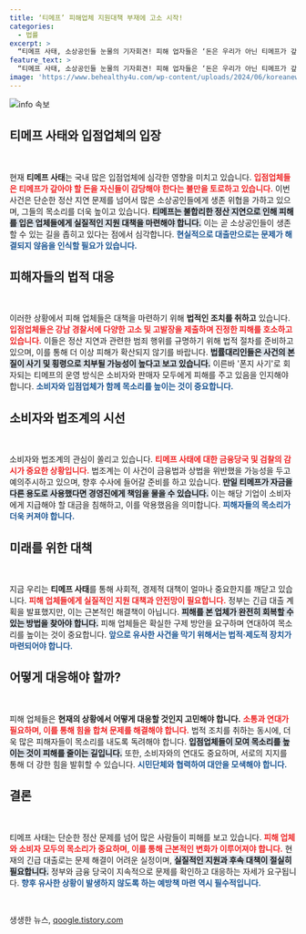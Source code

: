 ```yaml
---
title: ‘티메프’ 피해업체 지원대책 부재에 고소 시작!
categories:
  - 법률
excerpt: >
  “티메프 사태, 소상공인들 눈물의 기자회견! 피해 업자들은 ‘돈은 우리가 아닌 티메프가 갚아야 한다’며 긴급 지원 불만, 검찰 고발로 진실이 밝혀질까?”
feature_text: >
  “티메프 사태, 소상공인들 눈물의 기자회견! 피해 업자들은 ‘돈은 우리가 아닌 티메프가 갚아야 한다’며 긴급 지원 불만, 검찰 고발로 진실이 밝혀질까?”
image: 'https://www.behealthy4u.com/wp-content/uploads/2024/06/koreanews.jpg'
---
```


<p><img src="https://www.behealthy4u.com/wp-content/uploads/2024/06/koreanews.jpg" alt="info 속보" /></p>

<h2 data-ke-size="size26">티메프 사태와 입점업체의 입장</h2>

<p data-ke-size="size16">&nbsp;</p>

<p>현재 <strong>티메프 사태</strong>는 국내 많은 입점업체에 심각한 영향을 미치고 있습니다. <b><span style="color: #ee2323;">입점업체들은 티메프가 갚아야 할 돈을 자신들이 감당해야 한다는 불만을 토로하고 있습니다.</span></b> 이번 사건은 단순한 정산 지연 문제를 넘어서 많은 소상공인들에게 생존 위협을 가하고 있으며, 그들의 목소리를 더욱 높이고 있습니다. <b><span style="background-color: #21538527;">티메프는 불합리한 정산 지연으로 인해 피해를 입은 업체들에게 실질적인 지원 대책을 마련해야 합니다.</span></b> 이는 곧 소상공인들이 생존할 수 있는 길을 좁히고 있다는 점에서 심각합니다. <b><span style="color: #1a5490;">현실적으로 대출만으로는 문제가 해결되지 않음을 인식할 필요가 있습니다.</span></b></p>

<h2 data-ke-size="size26">피해자들의 법적 대응</h2>

<p data-ke-size="size16">&nbsp;</p>

<p>이러한 상황에서 피해 업체들은 대책을 마련하기 위해 <strong>법적인 조치를 취하고</strong> 있습니다. <b><span style="color: #ee2323;">입점업체들은 강남 경찰서에 다양한 고소 및 고발장을 제출하며 진정한 피해를 호소하고 있습니다.</span></b> 이들은 정산 지연과 관련한 범죄 행위를 규명하기 위해 법적 절차를 준비하고 있으며, 이를 통해 더 이상 피해가 확산되지 않기를 바랍니다. <b><span style="background-color: #21538527;">법률대리인들은 사건의 본질이 사기 및 횡령으로 치부될 가능성이 높다고 보고 있습니다.</span></b> 이른바 '폰지 사기'로 회자되는 티메프의 운영 방식은 소비자와 판매자 모두에게 피해를 주고 있음을 인지해야 합니다. <b><span style="color: #1a5490;">소비자와 입점업체가 함께 목소리를 높이는 것이 중요합니다.</span></b></p>

<h2 data-ke-size="size26">소비자와 법조계의 시선</h2>

<p data-ke-size="size16">&nbsp;</p>

<p>소비자와 법조계의 관심이 쏠리고 있습니다. <b><span style="color: #ee2323;">티메프 사태에 대한 금융당국 및 검찰의 감시가 중요한 상황입니다.</span></b> 법조계는 이 사건이 금융법과 상법을 위반했을 가능성을 두고 예의주시하고 있으며, 향후 수사에 들어갈 준비를 하고 있습니다. <b><span style="background-color: #21538527;">만일 티메프가 자금을 다른 용도로 사용했다면 경영진에게 책임을 물을 수 있습니다.</span></b> 이는 해당 기업이 소비자에게 지급해야 할 대금을 침해하고, 이를 악용했음을 의미합니다. <b><span style="color: #1a5490;">피해자들의 목소리가 더욱 커져야 합니다.</span></b></p>

<h2 data-ke-size="size26">미래를 위한 대책</h2>

<p data-ke-size="size16">&nbsp;</p>

<p>지금 우리는 <b>티메프 사태</b>를 통해 사회적, 경제적 대책이 얼마나 중요한지를 깨닫고 있습니다. <b><span style="color: #ee2323;">피해 업체들에게 실질적인 지원 대책과 안전망이 필요합니다.</span></b> 정부는 긴급 대출 계획을 발표했지만, 이는 근본적인 해결책이 아닙니다. <b><span style="background-color: #21538527;">피해를 본 업체가 완전히 회복할 수 있는 방법을 찾아야 합니다.</span></b> 피해 업체들은 확실한 구제 방안을 요구하며 연대하여 목소리를 높이는 것이 중요합니다. <b><span style="color: #1a5490;">앞으로 유사한 사건을 막기 위해서는 법적·제도적 장치가 마련되어야 합니다.</span></b></p>

<h2 data-ke-size="size26">어떻게 대응해야 할까?</h2>

<p data-ke-size="size16">&nbsp;</p>

<p>피해 업체들은 <strong>현재의 상황에서 어떻게 대응할 것인지 고민해야 합니다.</strong> <b><span style="color: #ee2323;">소통과 연대가 필요하며, 이를 통해 힘을 합쳐 문제를 해결해야 합니다.</span></b> 법적 조치를 취하는 동시에, 더욱 많은 피해자들이 목소리를 내도록 독려해야 합니다. <b><span style="background-color: #21538527;">입점업체들이 모여 목소리를 높이는 것이 피해를 줄이는 길입니다.</span></b> 또한, 소비자와의 연대도 중요하며, 서로의 지지를 통해 더 강한 힘을 발휘할 수 있습니다. <b><span style="color: #1a5490;">시민단체와 협력하여 대안을 모색해야 합니다.</span></b></p>

<h2 data-ke-size="size26">결론</h2>

<p data-ke-size="size16">&nbsp;</p>

<p>티메프 사태는 단순한 정산 문제를 넘어 많은 사람들이 피해를 보고 있습니다. <b><span style="color: #ee2323;">피해 업체와 소비자 모두의 목소리가 중요하며, 이를 통해 근본적인 변화가 이루어져야 합니다.</span></b> 현재의 긴급 대출로는 문제 해결이 어려운 실정이며, <b><span style="background-color: #21538527;">실질적인 지원과 후속 대책이 절실히 필요합니다.</span></b> 정부와 금융 당국이 지속적으로 문제를 확인하고 대응하는 자세가 요구됩니다. <b><span style="color: #1a5490;">향후 유사한 상황이 발생하지 않도록 하는 예방책 마련 역시 필수적입니다.</span></b></p>

<p data-ke-size="size16">&nbsp;</p>
생생한 뉴스, <a href="https://qoogle.tistory.com" rel="dofollow">qoogle.tistory.com</a>


